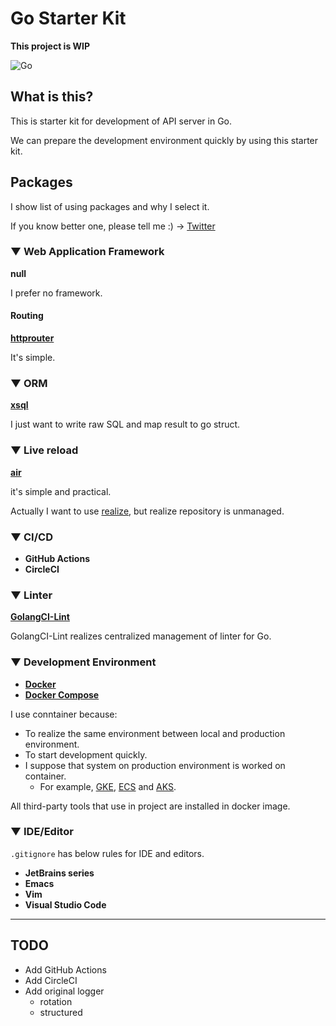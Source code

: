 # Go Starter Kit

**This project is WIP**

![Go](https://img.shields.io/badge/Go-1.14.2-blue.svg)

## What is this?

This is starter kit for development of API server in Go.

We can prepare the development environment quickly by using this starter kit.


## Packages

I show list of using packages and why I select it.

If you know better one, please tell me :)
→ [Twitter](https://twitter.com/yyh_gl)


### ▼ Web Application Framework

**null**

I prefer no framework.

#### Routing

[**httprouter**](https://github.com/julienschmidt/httprouter)

It's simple.

### ▼ ORM

[**xsql**](https://github.com/jmoiron/sqlx)

I just want to write raw SQL and map result to go struct.

### ▼ Live reload

[**air**](https://github.com/cosmtrek/air)

it's simple and practical. 

Actually I want to use [realize](https://github.com/oxequa/realize),
but realize repository is unmanaged.

### ▼ CI/CD

- **GitHub Actions**
- **CircleCI**

### ▼ Linter

[**GolangCI-Lint**](https://github.com/golangci/golangci-lint)

GolangCI-Lint realizes centralized management of linter for Go.

### ▼ Development Environment

- [**Docker**](https://www.docker.com/)
- [**Docker Compose**](https://docs.docker.com/compose/)

I use conntainer because:
- To realize the same environment between local and production environment.
- To start development quickly.
- I suppose that system on production environment is worked on container. 
  - For example, [GKE](https://cloud.google.com/kubernetes-engine), [ECS](https://aws.amazon.com/ecs/) and [AKS](https://azure.microsoft.com/en-us/services/kubernetes-service/).

All third-party tools that use in project are installed in docker image.

### ▼ IDE/Editor

`.gitignore` has below rules for IDE and editors.

- **JetBrains series**
- **Emacs**
- **Vim**
- **Visual Studio Code**

---

## TODO

- Add GitHub Actions
- Add CircleCI
- Add original logger
  - rotation
  - structured
